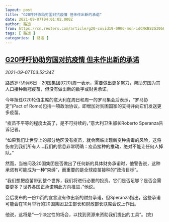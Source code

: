 ```yaml
---
layout: post
title: "G20呼吁协助穷国对抗疫情 但未作出新的承诺"
date: 2021-09-07T04:01:02.000Z
author: 路透
from: https://cn.reuters.com/article/g20-covid19-0906-mon-idCNKBS2G306F
tags: [ 路透 ]
categories: [ 路透 ]
---
```

<!--1630987262000-->
[G20呼吁协助穷国对抗疫情 但未作出新的承诺](https://cn.reuters.com/article/g20-covid19-0906-mon-idCNKBS2G306F)
------

<div>
<div><i>2021-09-07T03:52:34Z</i></div><p>路透罗马9月6日 - 20国集团(G20)周一表示，需要做出更多努力，帮助穷国为其人口接种新冠疫苗，但没有做出新的数字或财务承诺。</p><p>今年担任G20轮值主席的意大利在周日和周一的罗马集会后表示，“罗马协定”(Pact of Rome)包括一项政治协议，即增加对贫困国家的支持并向它们发送更多疫苗。</p><p>“疫苗不平等的程度太高了，是不可持续的，”意大利卫生部长Roberto Speranza告诉记者。</p><p>“如果我们让世界上的部分地区没有疫苗，就会面临出现新变种病毒的风险，这将伤害到我们所有人...我们的信息非常明确：疫苗接种的推动，绝对不能让任何人掉队。”</p><p>然而，当被问及20国集团是否做出了任何新的具体财务承诺时，他警告说，这种承诺有可能成为一种“束缚”，而重要的是全球疫苗接种的“政治目标”。</p><p>“我们想把疫苗带到整个世界，我们将进行必要的投资。它们是否足够？是否会需要更多？世界各国正承诺朝此方向推进，”他说。</p><p>会后发布的一份11页的宣言没有作出新的财务承诺，但Speranza指出，这些承诺可能会在10月举行的20国集团卫生部长和财政部长联席会议上作出。</p><p>他说，这将是“一个决定性的场合，以找到资源来资助我们提出的工具”。(完)</p>
</div>
